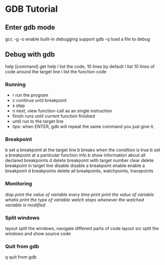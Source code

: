# GDB Tutorial

## Enter gdb mode

gcc -g <source file> -o <output file>      enable built-in debugging support
gdb -q <file>              load a file to debug

## Debug with gdb

help [command]          get help
l                       list the code, 10 lines by default
l <num>                 list 10 lines of code around the target line
l <function>            list the function code

### Running

* r                     run the program
* c                     continue until breakpoint
* s                     step
* n                     next, view function-call as an single instruction
* finish                runs until current function finished
* until <line>          run to the target line
* tips: when ENTER, gdb will repeat the same command you just give it.

### Breakpoint

b <line>                set a breakpoint at the target line
b <line> <condition>    breaks when the condition is true
b <function>            set a breakpoint at a particular function
info b                  show information about all declared breakpoints
d <breakpoint>          delete breakpoint with target number
clear <line>            delete breakpoint in target line
disable <breakpoint>    disable a breakpoint
enable <breakpoint>     enable a breakpoint
d breakpoints           delete all breakpoints, watchpoints, tracepoints

### Monitoring

disp <var>              print the value of variable every time
print <var>             print the value of variable
whatis <var>            print the type of variable
watch <var>             stops whenever the watched variable is modified

### Split windows

layout                  split the windows, navigate different parts of code
layout  src             split the windows and show source code 

### Quit from gdb

q                 quit from gdb
